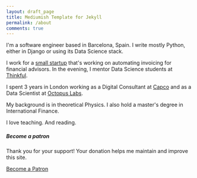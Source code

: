 ```yaml
---
layout: draft_page
title: Mediumish Template for Jekyll
permalink: /about
comments: true
---
```


<div class="row justify-content-between">
<div class="col-md-8 pr-5">

<p>I'm a software engineer based in Barcelona, Spain. I write mostly Python, either in Django or using its Data Science stack.</p>

<p>I work for a <a href="https://a9.ga/">small startup</a> that's working on automating invoicing for financial advisors. In the evening, I mentor Data Science students at <a href="https://thinkful.com/">Thinkful</a>.</p>

<p>I spent 3 years in London working as a Digital Consultant at <a href="https://capco.com/">Capco</a> and as a Data Scientist at <a href="https://octopuslabs.com/">Octopus Labs</a>.</p>

<p>My background is in theoretical Physics. I also hold a master's degree in International Finance.</p>

<p>I love teaching. And reading.</p>

</div>

<div class="col-md-4">

<div class="sticky-top sticky-top-80">
<h5>Become a patron</h5>

<p>Thank you for your support! Your donation helps me maintain and improve this site.</p>

<a target="_blank" href="https://www.patreon.com/aduranb" class="btn btn-danger">Become a Patron</a>

</div>
</div>
</div>
